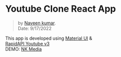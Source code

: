 # Youtube Clone React App
> by [Naveen kumar](https://github.com/Code-kumar). <br />
Date: 9/17/2022

This app is developed using [Material UI](https://mui.com/) & <br /> [RapidAPI Youtube v3](https://rapidapi.com/ytdlfree/api/youtube-v31/) <br />
DEMO: [NK Media](https://nk-media.netlify.app/)
